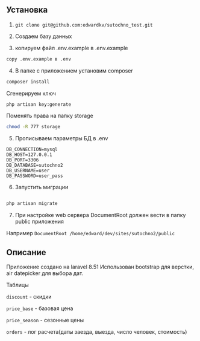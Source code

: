 ## Установка

1. ```git clone git@github.com:edwardkv/sutochno_test.git```

2. Создаем базу данных

3. копируем файл .env.example в .env.example
```sh 
copy .env.example в .env
```

4. В папке с приложением установим composer
```sh
composer install
```

Сгенерируем ключ
```sh
php artisan key:generate
```

Поменять права на папку storage
```sh
chmod -R 777 storage
```

5. Прописываем параметры БД в .env
```
DB_CONNECTION=mysql
DB_HOST=127.0.0.1
DB_PORT=3306
DB_DATABASE=sutochno2
DB_USERNAME=user
DB_PASSWORD=user_pass
```


6. Запустить миграции
```sh

php artisan migrate
```

7. При настройке web сервера DocumentRoot должен вести в папку public приложения

Например
```DocumentRoot /home/edward/dev/sites/sutochno2/public```


## Описание

Приложение создано на laravel 8.51
Использован bootstrap для верстки, air datepicker для выбора дат.

Таблицы

```discount``` - скидки

```price_base``` - базовая цена 

```price_season``` - сезонные цены

```orders``` - лог расчета(даты заезда, выезда, число человек, стоимость)


